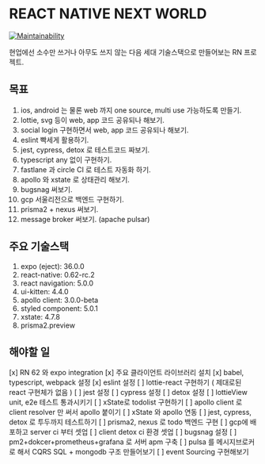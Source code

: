 # REACT NATIVE NEXT WORLD

[![Maintainability](https://api.codeclimate.com/v1/badges/db62ea953d04a04cbf11/maintainability)](https://codeclimate.com/github/HwangJJung/react-native-future/maintainability)

현업에선 소수만 쓰거나 아무도 쓰지 않는 다음 세대 기술스택으로 만들어보는 RN 프로젝트.

## 목표

1. ios, android 는 물론 web 까지 one source, multi use 가능하도록 만들기.
1. lottie, svg 등이 web, app 코드 공유되나 해보기.
1. social login 구현하면서 web, app 코드 공유되나 해보기.
1. eslint 빡세게 활용하기.
1. jest, cypress, detox 로 테스트코드 짜보기.
1. typescript any 없이 구현하기.
1. fastlane 과 circle CI 로 테스트 자동화 하기.
1. apollo 와 xstate 로 상태관리 해보기.
1. bugsnag 써보기.
1. gcp 서울리전으로 백엔드 구현하기.
1. prisma2 + nexus 써보기.
1. message broker 써보기. (apache pulsar)

## 주요 기술스택

1. expo (eject): 36.0.0
1. react-native: 0.62-rc.2
1. react navigation: 5.0.0
1. ui-kitten: 4.4.0
1. apollo client: 3.0.0-beta
1. styled component: 5.0.1
1. xstate: 4.7.8
1. prisma2.preview

## 해야할 일

[x] RN 62 와 expo integration
[x] 주요 클라이언트 라이브러리 설치
[x] babel, typescript, webpack 설정
[x] eslint 설정
[ ] lottie-react 구현하기 ( 제대로된 react 구현체가 없음 )
[ ] jest 설정
[ ] cypress 설정
[ ] detox 설정
[ ] lottieView unit, e2e 테스트 통과시키기
[ ] xState로 todolist 구현하기
[ ] apollo client 로 client resolver 만 써서 apollo 붙이기
[ ] xState 와 apollo 연동
[ ] jest, cypress, detox 로 투두까지 테스트하기
[ ] prisma2, nexus 로 todo 백엔드 구현
[ ] gcp에 배포하고 server ci 부터 셋업
[ ] client detox ci 환경 셋업
[ ] bugsnag 설정
[ ] pm2+dokcer+prometheus+grafana 로 서버 apm 구축
[ ] pulsa 를 메시지브로커로 해서 CQRS SQL + mongodb 구조 만들어보기
[ ] event Sourcing 구현해보기
